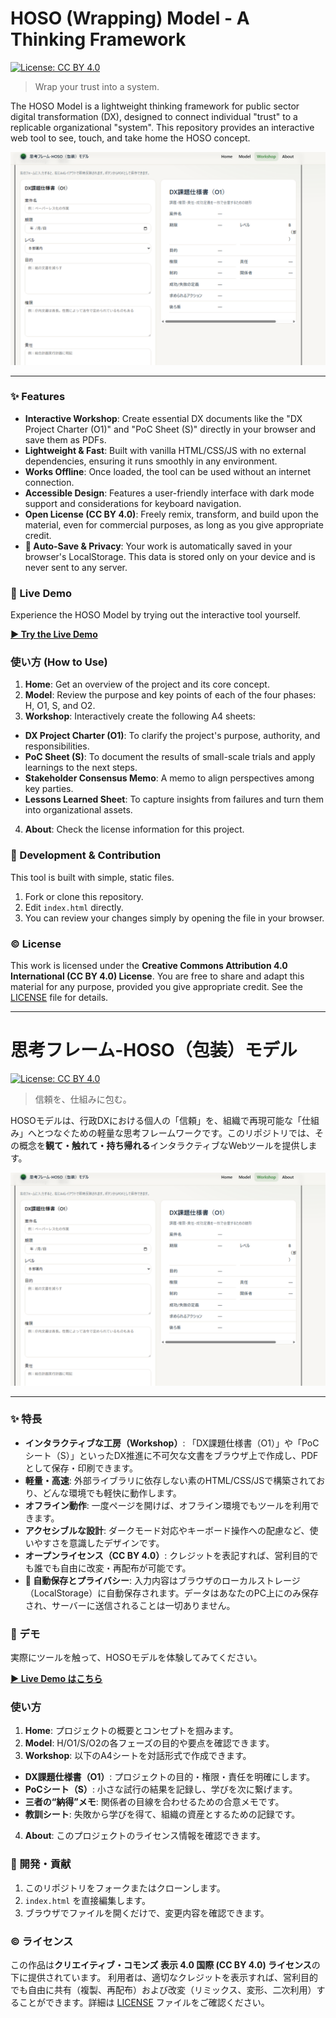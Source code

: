 # HOSO (Wrapping) Model - A Thinking Framework

[![License: CC BY 4.0](https://img.shields.io/badge/License-CC_BY_4.0-lightgrey.svg)](https://creativecommons.org/licenses/by/4.0/)

> Wrap your trust into a system.

The HOSO Model is a lightweight thinking framework for public sector digital transformation (DX), designed to connect individual "trust" to a replicable organizational "system". This repository provides an interactive web tool to see, touch, and take home the HOSO concept.

![Screenshot of the HOSO Model web tool](./hoso-model-screenshot.png)

---

### ✨ Features

- **Interactive Workshop**: Create essential DX documents like the "DX Project Charter (O1)" and "PoC Sheet (S)" directly in your browser and save them as PDFs.
- **Lightweight & Fast**: Built with vanilla HTML/CSS/JS with no external dependencies, ensuring it runs smoothly in any environment.
- **Works Offline**: Once loaded, the tool can be used without an internet connection.
- **Accessible Design**: Features a user-friendly interface with dark mode support and considerations for keyboard navigation.
- **Open License (CC BY 4.0)**: Freely remix, transform, and build upon the material, even for commercial purposes, as long as you give appropriate credit.
- **💾 Auto-Save & Privacy**: Your work is automatically saved in your browser's LocalStorage. This data is stored only on your device and is never sent to any server.

### 🚀 Live Demo

Experience the HOSO Model by trying out the interactive tool yourself.

**[▶ Try the Live Demo](https://hosoyayusaku.github.io/hoso-model/)**

### 使い方 (How to Use)

1. **Home**: Get an overview of the project and its core concept.
2. **Model**: Review the purpose and key points of each of the four phases: H, O1, S, and O2.
3. **Workshop**: Interactively create the following A4 sheets:
  - **DX Project Charter (O1)**: To clarify the project's purpose, authority, and responsibilities.
  - **PoC Sheet (S)**: To document the results of small-scale trials and apply learnings to the next steps.
  - **Stakeholder Consensus Memo**: A memo to align perspectives among key parties.
  - **Lessons Learned Sheet**: To capture insights from failures and turn them into organizational assets.
4. **About**: Check the license information for this project.

### 🔧 Development & Contribution

This tool is built with simple, static files.

1. Fork or clone this repository.
2. Edit `index.html` directly.
3. You can review your changes simply by opening the file in your browser.

### ©️ License

This work is licensed under the **Creative Commons Attribution 4.0 International (CC BY 4.0) License**.
You are free to share and adapt this material for any purpose, provided you give appropriate credit. See the [LICENSE](./LICENSE) file for details.

---

# 思考フレーム-HOSO（包装）モデル

[![License: CC BY 4.0](https://img.shields.io/badge/License-CC_BY_4.0-lightgrey.svg)](https://creativecommons.org/licenses/by/4.0/deed.ja)

> 信頼を、仕組みに包む。

HOSOモデルは、行政DXにおける個人の「信頼」を、組織で再現可能な「仕組み」へとつなぐための軽量な思考フレームワークです。このリポジトリでは、その概念を**観て・触れて・持ち帰れる**インタラクティブなWebツールを提供します。

![HOSOモデルのスクリーンショット](./hoso-model-screenshot.png)

---

### ✨ 特長

- **インタラクティブな工房（Workshop）**: 「DX課題仕様書（O1）」や「PoCシート（S）」といったDX推進に不可欠な文書をブラウザ上で作成し、PDFとして保存・印刷できます。
- **軽量・高速**: 外部ライブラリに依存しない素のHTML/CSS/JSで構築されており、どんな環境でも軽快に動作します。
- **オフライン動作**: 一度ページを開けば、オフライン環境でもツールを利用できます。
- **アクセシブルな設計**: ダークモード対応やキーボード操作への配慮など、使いやすさを意識したデザインです。
- **オープンライセンス（CC BY 4.0）**: クレジットを表記すれば、営利目的でも誰でも自由に改変・再配布が可能です。
- **💾 自動保存とプライバシー**: 入力内容はブラウザのローカルストレージ（LocalStorage）に自動保存されます。データはあなたのPC上にのみ保存され、サーバーに送信されることは一切ありません。

### 🚀 デモ

実際にツールを触って、HOSOモデルを体験してみてください。

**[▶ Live Demo はこちら](https://hosoyayusaku.github.io/hoso-model/)**

### 使い方

1. **Home**: プロジェクトの概要とコンセプトを掴みます。
2. **Model**: H/O1/S/O2の各フェーズの目的や要点を確認できます。
3. **Workshop**: 以下のA4シートを対話形式で作成できます。
  - **DX課題仕様書（O1）**: プロジェクトの目的・権限・責任を明確にします。
  - **PoCシート（S）**: 小さな試行の結果を記録し、学びを次に繋げます。
  - **三者の“納得”メモ**: 関係者の目線を合わせるための合意メモです。
  - **教訓シート**: 失敗から学びを得て、組織の資産とするための記録です。
4. **About**: このプロジェクトのライセンス情報を確認できます。

### 🔧 開発・貢献

1. このリポジトリをフォークまたはクローンします。
2. `index.html` を直接編集します。
3. ブラウザでファイルを開くだけで、変更内容を確認できます。

### ©️ ライセンス

この作品は**クリエイティブ・コモンズ 表示 4.0 国際 (CC BY 4.0) ライセンス**の下に提供されています。
利用者は、適切なクレジットを表示すれば、営利目的でも自由に共有（複製、再配布）および改変（リミックス、変形、二次利用）することができます。詳細は [LICENSE](./LICENSE) ファイルをご確認ください。
